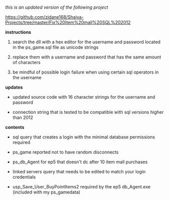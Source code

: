 *this is an updated version of the following project* 

https://github.com/zidane168/Shaiya-Projects/tree/master/Fix%20Item%20mall%20SQL%202012

**instructions**

1. search the dll with a hex editor for the username and password located in the ps_game.sql file as unicode strings

2. replace them with a username and password that has the same amount of characters 

3. be mindful of possible login failure when using certain sql operators in the username

**updates**

* updated source code with 16 character strings for the username and password

* connection string that is tested to be compatible with sql versions higher than 2012

**contents**

* sql query that creates a login with the minimal database permissions required

* ps_game reported not to have random disconnects

* ps_db_Agent for ep5 that doesn't dc after 10 item mall purchases

* linked servers query that needs to be edited to match your login credentials

* usp_Save_User_BuyPointItems2 required by the ep5 db_Agent.exe (included with my ps_gamedata)
